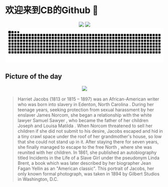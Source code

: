 
# 欢迎来到CB的Github 👋

<div align="center">
  <img height="137px" src="https://github-readme-stats.vercel.app/api?username=SuperCB&show_icons=true&theme=radical" />
  <img height="137px" src="https://github-readme-stats.vercel.app/api/top-langs/?username=SuperCB&hide_title=true&hide_border=true&layout=compact&langs_count=6&text_color=000&icon_color=fff" />
</div>


<div align="center">
    <img src="./contribution-snake/github-contribution-grid-snake.svg" />
</div>



## Picture of the day
<div align="center">
  <img width=400px src="https://upload.wikimedia.org/wikipedia/commons/thumb/e/ee/Gilbert_Studios_photograph_of_Harriet_Jacobs.jpg/450px-Gilbert_Studios_photograph_of_Harriet_Jacobs.jpg" />
</div>

>Harriet Jacobs  (1813 or 1815 – 1897) was an African-American writer who was born into slavery in  Edenton, North Carolina . During her teenage years, seeking protection from sexual harassment by her enslaver James Norcom, she began a relationship with the white lawyer  Samuel Sawyer , who became the father of her children Joseph and  Louisa Matilda . When Norcom threatened to sell her children if she did not submit to his desire, Jacobs escaped and hid in a tiny crawl space under the roof of her grandmother's house, so low that she could not stand up in it. After staying there for seven years, she finally managed to escape to the free  North , where she was reunited with her children. In 1861, she published an  autobiography  titled  Incidents in the Life of a Slave Girl  under the  pseudonym  Linda Brent, a book which was later described by her biographer  Jean Fagan Yellin  as an "American classic". This portrait of Jacobs, her only known formal photograph, was taken in 1894 by Gilbert Studios in Washington, D.C.


